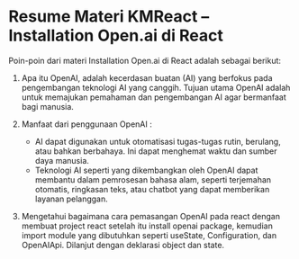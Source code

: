 # Resume Materi KMReact – Installation Open.ai di React

Poin-poin dari materi Installation Open.ai di React adalah sebagai berikut:

1. Apa itu OpenAI, adalah kecerdasan buatan (AI) yang berfokus pada pengembangan teknologi AI yang canggih. Tujuan utama OpenAI adalah untuk memajukan pemahaman dan pengembangan AI agar bermanfaat bagi manusia.

2. Manfaat dari penggunaan OpenAI :
   -  AI dapat digunakan untuk otomatisasi tugas-tugas rutin, berulang, atau bahkan berbahaya. Ini dapat menghemat waktu dan sumber daya manusia.
   -  Teknologi AI seperti yang dikembangkan oleh OpenAI dapat membantu dalam pemrosesan bahasa alam, seperti terjemahan otomatis, ringkasan teks, atau chatbot yang dapat memberikan layanan pelanggan.

3. Mengetahui bagaimana cara pemasangan OpenAI pada react dengan membuat project react setelah itu install openai package, kemudian import module yang dibutuhkan seperti useState, Configuration, dan OpenAIApi. Dilanjut dengan deklarasi object dan state.